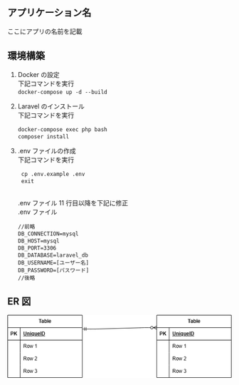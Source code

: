 ## アプリケーション名

ここにアプリの名前を記載

## 環境構築

1. Docker の設定
   <br>
   下記コマンドを実行
   <br>
   `docker-compose up -d --build`

2. Laravel のインストール
   <br>
   下記コマンドを実行
   <br>

   ```
   docker-compose exec php bash
   composer install
   ```

3. .env ファイルの作成
   <br>
   下記コマンドを実行
   <br>

   ```
    cp .env.example .env
    exit
   ```

   <br>
   .env ファイル 11 行目以降を下記に修正
   <br>
   .env ファイル

   ```
   //前略
   DB_CONNECTION=mysql
   DB_HOST=mysql
   DB_PORT=3306
   DB_DATABASE=laravel_db
   DB_USERNAME=[ユーザー名]
   DB_PASSWORD=[パスワード]
   //後略
   ```

## ER 図

![ER図](ER.drawio.png)
